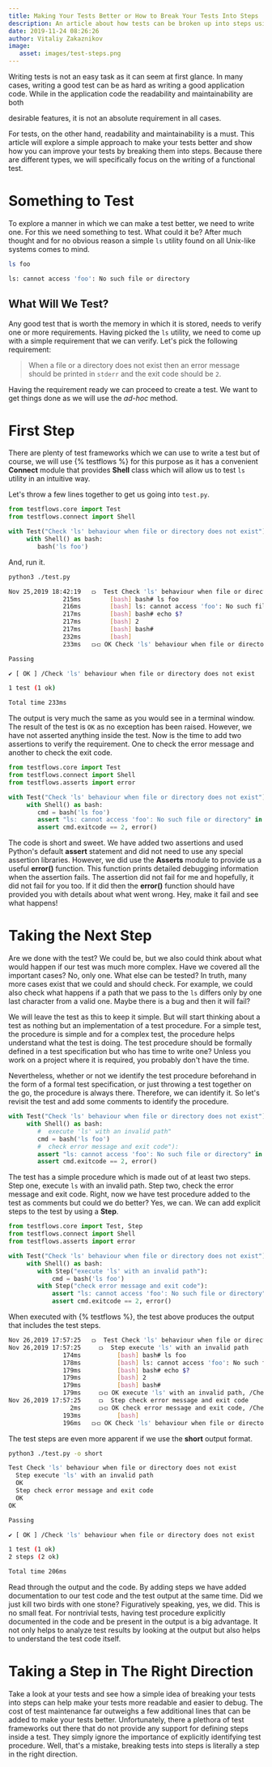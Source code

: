 ```yaml
---
title: Making Your Tests Better or How to Break Your Tests Into Steps
description: An article about how tests can be broken up into steps using TestFlows
date: 2019-11-24 08:26:26
author: Vitaliy Zakaznikov
image:
   asset: images/test-steps.png
---
```


Writing tests is not an easy task as it can seem at first glance.
In many cases, writing a good test can be as hard as writing
a good application code.
While in the application code the readability and maintainability are both
 <!-- more --> desirable features, it is not an absolute requirement in all cases.
For tests, on the other hand, readability and maintainability is a must.
This article will explore a simple approach to make your tests better
and show how you can improve your tests by breaking them into steps.
Because there are different types, we will specifically focus
on the writing of a functional test.



# Something to Test

To explore a manner in which we can make a test better, we need to write one. For this
we need something to test. What could it be? After much thought and for no
obvious reason a simple `ls` utility found on all Unix-like systems comes to mind.

```bash
ls foo
```
```bash
ls: cannot access 'foo': No such file or directory
```

## What Will We Test?

Any good test that is worth the memory in which it is stored, needs to verify one or more requirements. Having picked
the `ls` utility, we need to come up with a simple requirement
that we can verify. Let's pick the following requirement:

> When a file or a directory does not exist then an error message should
> be printed in `stderr` and the exit code should be `2`.

Having the requirement ready we can proceed to create a test.
We want to get things done as we will use the *ad-hoc* method.

# First Step

There are plenty of test frameworks which we can use to write a test but
of course, we will use {% testflows %} for this purpose as it
has a convenient **Connect** module that provides **Shell** class
which will allow us to test `ls` utility in an intuitive way.

Let's throw a few lines together to get us going into `test.py`.

```python
from testflows.core import Test
from testflows.connect import Shell

with Test("Check 'ls' behaviour when file or directory does not exist"):
     with Shell() as bash:
        bash('ls foo')
```

And, run it.

```bash
python3 ./test.py
```
```bash
Nov 25,2019 18:42:19   ⟥  Test Check 'ls' behaviour when file or directory does not exist
               215ms        [bash] bash# ls foo
               216ms        [bash] ls: cannot access 'foo': No such file or directory
               217ms        [bash] bash# echo $?
               217ms        [bash] 2
               217ms        [bash] bash#
               232ms        [bash]
               233ms   ⟥⟤ OK Check 'ls' behaviour when file or directory does not exist, /Check 'ls' behaviour when file or directory does not exist

Passing

✔ [ OK ] /Check 'ls' behaviour when file or directory does not exist

1 test (1 ok)

Total time 233ms
```

The output is very much the same as you would see in a terminal window.
The result of the test is `OK` as no exception has been raised. However,
we have not asserted anything inside the test. Now is the time to add two
assertions to verify the requirement.
One to check the error message and another to check the exit code.

```python
from testflows.core import Test
from testflows.connect import Shell
from testflows.asserts import error

with Test("Check 'ls' behaviour when file or directory does not exist"):
     with Shell() as bash:
        cmd = bash('ls foo')
        assert "ls: cannot access 'foo': No such file or directory" in cmd.output, error()
        assert cmd.exitcode == 2, error()
```

The code is short and sweet. We have added two assertions and used Python's default **assert**
statement and did not need to use any special assertion libraries. However, we did use the **Asserts**
module to provide us a useful **error()** function. This function prints detailed debugging
information when the assertion fails. The assertion did not fail for me and hopefully,
it did not fail for you too. If it did then the **error()** function should have provided you with
details about what went wrong. Hey, make it fail and see what happens!

# Taking the Next Step

Are we done with the test? We could be, but we also could think about what would happen if our
test was much more complex. Have we covered all the important cases? No, only one.
What else can be tested? In truth, many more cases exist that we could and should check.
For example, we could also check what happens if a path that we pass to the `ls` differs only
by one last character from a valid one. Maybe there is a bug and then it will fail?

We will leave the test as this to keep it simple. But will start thinking about
a test as nothing but an implementation of a test procedure. For a simple test,
the procedure is simple and for a complex test, the procedure helps
understand what the test is doing. The test procedure should be
formally defined in a test specification but who has time to write one?
Unless you work on a project where it is required, you probably don't have the time.

Nevertheless, whether or not we identify the test procedure beforehand in the form of a formal
test specification, or just throwing a test together on the go, the procedure
is always there. Therefore, we can identify it.
So let's revisit the test and add some comments to identify the procedure.

```python
with Test("Check 'ls' behaviour when file or directory does not exist"):
     with Shell() as bash:
        #  execute 'ls' with an invalid path"
        cmd = bash('ls foo')
        #  check error message and exit code"):
        assert "ls: cannot access 'foo': No such file or directory" in cmd.output, error()
        assert cmd.exitcode == 2, error()
```

The test has a simple procedure which is made out of at least two steps.
Step one, execute `ls` with an invalid path. Step two, check the error message and exit code.
Right, now we have test procedure added to the test as comments but could we do better?
Yes, we can. We can add explicit steps to the test by using a **Step**.

```python
from testflows.core import Test, Step
from testflows.connect import Shell
from testflows.asserts import error

with Test("Check 'ls' behaviour when file or directory does not exist"):
     with Shell() as bash:
        with Step("execute 'ls' with an invalid path"):
            cmd = bash('ls foo')
        with Step("check error message and exit code"):
            assert "ls: cannot access 'foo': No such file or directory" in cmd.output, error()
            assert cmd.exitcode == 2, error()
```

When executed with {% testflows %}, the test above produces the output that includes
the test steps.

```bash
Nov 26,2019 17:57:25   ⟥  Test Check 'ls' behaviour when file or directory does not exist
Nov 26,2019 17:57:25     ⟥  Step execute 'ls' with an invalid path
               174ms          [bash] bash# ls foo
               178ms          [bash] ls: cannot access 'foo': No such file or directory
               179ms          [bash] bash# echo $?
               179ms          [bash] 2
               179ms          [bash] bash#
               179ms     ⟥⟤ OK execute 'ls' with an invalid path, /Check 'ls' behaviour when file or directory does not exist/execute 'ls' with an invalid path
Nov 26,2019 17:57:25     ⟥  Step check error message and exit code
                 2ms     ⟥⟤ OK check error message and exit code, /Check 'ls' behaviour when file or directory does not exist/check error message and exit code
               193ms          [bash]
               196ms   ⟥⟤ OK Check 'ls' behaviour when file or directory does not exist, /Check 'ls' behaviour when file or directory does not exist
```

The test steps are even more apparent if we use the **short** output format.

```bash
python3 ./test.py -o short
```
```bash
Test Check 'ls' behaviour when file or directory does not exist
  Step execute 'ls' with an invalid path
  OK
  Step check error message and exit code
  OK
OK

Passing

✔ [ OK ] /Check 'ls' behaviour when file or directory does not exist

1 test (1 ok)
2 steps (2 ok)

Total time 206ms
```

Read through the output and the code. By adding steps we have added documentation to our test code
and the test output at the same time. Did we just kill two birds with one stone?
Figuratively speaking, yes, we did.
This is no small feat. For nontrivial tests, having test procedure explicitly
documented in the code and be present in the output is a big advantage.
It not only helps to analyze test results by looking at the output but also
helps to understand the test code itself.

# Taking a Step in The Right Direction

Take a look at your tests and see how a simple idea of breaking your tests into steps
can help make your tests more readable and easier to debug.
The cost of test maintenance far outweighs a few additional lines
that can be added to make your tests better. Unfortunately, there a plethora
of test frameworks out there that do not provide any support for defining steps
 inside a test. They simply ignore the importance of explicitly identifying
test procedure. Well, that's a mistake, breaking tests into steps
is literally a step in the right direction.









